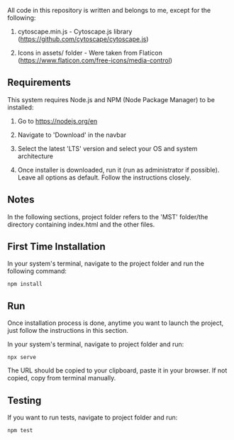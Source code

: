 All code in this repository is written and belongs to me, except for the following:

1. cytoscape.min.js - Cytoscape.js library (https://github.com/cytoscape/cytoscape.js)

2. Icons in assets/ folder - Were taken from Flaticon (https://www.flaticon.com/free-icons/media-control) 


## Requirements

This system requires Node.js and NPM (Node Package Manager) to be installed:

1. Go to https://nodejs.org/en

2. Navigate to 'Download' in the navbar

3. Select the latest 'LTS' version and select your OS and system architecture

4. Once installer is downloaded, run it (run as administrator if possible).
   Leave all options as default. Follow the instructions closely.


## Notes

In the following sections, project folder refers to the 'MST' folder/the directory containing index.html and the other files.


## First Time Installation

In your system's terminal, navigate to the project folder and run the following command:

```
npm install
```

## Run

Once installation process is done, anytime you want to launch the project, just follow the instructions in this section.

In your system's terminal, navigate to project folder and run:

```
npx serve
```

The URL should be copied to your clipboard, paste it in your browser. If not copied, copy from terminal manually.


## Testing

If you want to run tests, navigate to project folder and run:

```
npm test
```